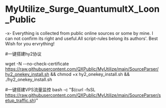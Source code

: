 # MyUtilize_Surge_QuantumultX_Loon_Public
-x- Everything is collected from public online sources or some by mine. I can not confirm its right and useful.All script-rules belong its authors'. Best Wish for you ervrything!

#一键搭建hy2协议

wget -N --no-check-certificate https://raw.githubusercontent.com/QXPublic/MyUtilize/main/SourceParser/hy2_onekey_install.sh && chmod +x hy2_onekey_install.sh && ./hy2_onekey_install.sh

#一键搭建VPS流量监控
bash -c "$(curl -fsSL https://raw.githubusercontent.com/QXPublic/MyUtilize/main/SourceParser/setup_traffic.sh)"